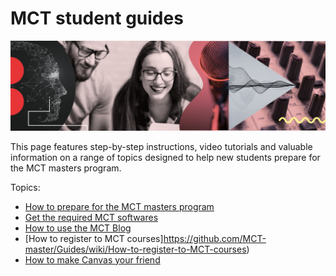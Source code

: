# MCT student guides

![mct-banner](assets/img/mct-banner.png)

This page features step-by-step instructions, video tutorials and valuable information on a range of topics designed to help new students prepare for the MCT masters program.

Topics:
* [How to prepare for the MCT masters program](https://github.com/MCT-master/Guides/wiki/How-to-prepare-for-the-MCT-course)
* [Get the required MCT softwares](https://github.com/MCT-master/Guides/wiki/Required-MCT-software)
* [How to use the MCT Blog](https://github.com/MCT-master/Guides/wiki/How-to-use-the-MCT-Blog)
* [How to register to MCT courses]https://github.com/MCT-master/Guides/wiki/How-to-register-to-MCT-courses)
* [How to make Canvas your friend](https://github.com/MCT-master/Guides/wiki/Setting-up-Canvas)
